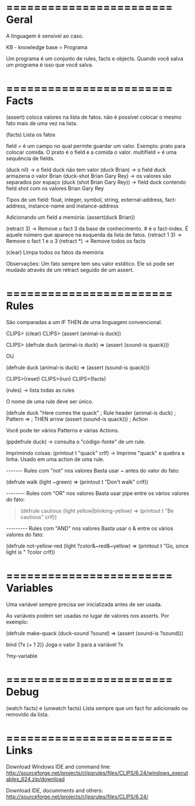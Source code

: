 ========================
Geral
========================

A linguagem é sensível ao caso.

KB - knowledge base = Programa

Um programa é um conjunto de rules, facts e objects. Quando você salva um programa é isso que você salva.



========================
Facts
========================

(assert)
coloca valores na lista de fatos.
não é possível colocar o mesmo fato mais de uma vez na lista.

(facts)
Lista os fatos

field = é um campo no qual permite guardar um valor. Exemplo: prato para colocar comida. O prato é o field e a comida o valor.
multifield = é uma sequência de fields.

(duck nil) -> o field duck não tem valor
(duck Brian) -> o field duck armazena o valor Brian
(duck-shot Brian Gary Rey) -> os valores são separados por espaço
(duck (shot Brian Gary Rey)) -> field duck contendo field shot com os valores Brian Gary Rey

Tipos de um field: float, integer, symbol, string, external-address, fact-address, instance-name and instance-address 

Adicionando um field a memória:
(assert(duck Brian))

(retract 3) -> Remove o fact 3 da base de conhecimento. # é o fact-index. É aquele número que aparece na esquerda da lista de fatos.
(retract 1 3) -> Remove o fact 1 e o 3
(retract *) -> Remove todos os facts

(clear)
Limpa todos os fatos da memória

Observações:
Um fato sempre tem seu valor estático. Ele só pode ser mudado através de um retract seguido de um assert.


========================
Rules
========================

São comparadas a um IF THEN de uma linguagem convencional.

CLIPS> (clear)
CLIPS> (assert (animal-is duck))
<Fact-1>

CLIPS> (defrule duck
 (animal-is duck)
=>
 (assert (sound-is quack)))

 OU
 
(defrule duck (animal-is duck) => (assert (sound-is quack)))

CLIPS>(reset)
CLIPS>(run)
CLIPS>(facts)

(rules) -> lista todas as rules

O nome de uma rule deve ser único.


(defrule duck "Here comes the quack" ; Rule header
 (animal-is duck)                    ; Pattern
=>                                   ; THEN arrow
 (assert (sound-is quack)))          ; Action
 
 Você pode ter vários Patterns e várias Actions.
 
 
 (ppdefrule duck) -> consulta o "código-fonte" de um rule.
 
 Imprimindo coisas:
 (printout t "quack" crlf) -> Imprime "quack" e quebra a linha. Usado em uma action de uma rule.
 

------- Rules com "not" nos valores
Basta usar ~ antes do valor do fato:

(defrule walk
 (light ~green)
=>
 (printout t "Don't walk" crlf))
 
 
-------- Rules com "OR" nos valores
Basta usar pipe entre os vários valores do fato:

> (defrule cautious
 (light yellow|blinking-yellow)
=>
 (printout t "Be cautious" crlf))
 
--------- Rules com "AND" nos valores
Basta usar o & entre os vários valores do fato:

(defrule not-yellow-red
 (light ?color&~red&~yellow)
=>
 (printout t "Go, since light is " ?color crlf))

 
========================
Variables
========================

Uma variável sempre precisa ser inicializada antes de ser usada.

As variáveis podem ser usadas no lugar de valores nos asserts. Por exemplo:

(defrule make-quack
 (duck-sound ?sound)
=>
 (assert (sound-is ?sound)))


bind (?x (+ 1 2))
Joga o valor 3 para a variável ?x 



?my-variable

 
========================
Debug
========================

(watch facts) e (unwatch facts)
Lista sempre que um fact for adicionado ou removido da lista.



========================
Links
========================

Download Windows IDE and command line:
http://sourceforge.net/projects/clipsrules/files/CLIPS/6.24/windows_executables_624.zip/download

Download IDE, documments and others:
http://sourceforge.net/projects/clipsrules/files/CLIPS/6.24/


